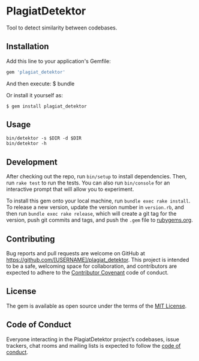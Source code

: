 # PlagiatDetektor

Tool to detect similarity between codebases.

## Installation

Add this line to your application's Gemfile:

```ruby
gem 'plagiat_detektor'
```

And then execute:
    $ bundle

Or install it yourself as:

    $ gem install plagiat_detektor

## Usage

```
bin/detektor -s $DIR -d $DIR
bin/detektor -h
```

## Development

After checking out the repo, run `bin/setup` to install dependencies. Then, run `rake test` to run the tests. You can also run `bin/console` for an interactive prompt that will allow you to experiment.

To install this gem onto your local machine, run `bundle exec rake install`. To release a new version, update the version number in `version.rb`, and then run `bundle exec rake release`, which will create a git tag for the version, push git commits and tags, and push the `.gem` file to [rubygems.org](https://rubygems.org).

## Contributing

Bug reports and pull requests are welcome on GitHub at https://github.com/[USERNAME]/plagiat_detektor. This project is intended to be a safe, welcoming space for collaboration, and contributors are expected to adhere to the [Contributor Covenant](http://contributor-covenant.org) code of conduct.

## License

The gem is available as open source under the terms of the [MIT License](https://opensource.org/licenses/MIT).

## Code of Conduct

Everyone interacting in the PlagiatDetektor project’s codebases, issue trackers, chat rooms and mailing lists is expected to follow the [code of conduct](https://github.com/[USERNAME]/plagiat_detektor/blob/master/CODE_OF_CONDUCT.md).
